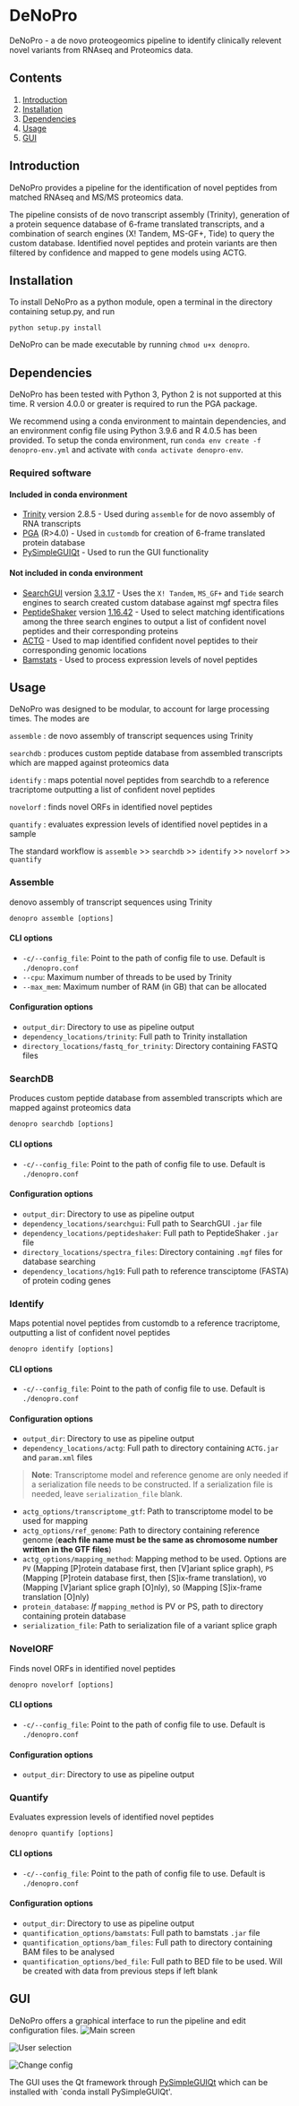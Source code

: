 # DeNoPro

DeNoPro - a de novo proteogeomics pipeline to identify clinically relevent novel variants from RNAseq and Proteomics data.

## Contents ##
1. [Introduction](#introduction)
2. [Installation](#installation)
3. [Dependencies](#dependencies)
4. [Usage](#usage)
5. [GUI](#gui)


## Introduction
DeNoPro provides a pipeline for the identification of novel peptides from matched RNAseq and MS/MS proteomics data. 

The pipeline consists of de novo transcript assembly (Trinity), generation of a protein sequence database of 6-frame translated transcripts, and a combination of search engines (X! Tandem, MS-GF+, Tide) to query the custom database. Identified novel peptides and protein variants are then filtered by confidence and mapped to gene models using ACTG.  


## Installation
To install DeNoPro as a python module, open a terminal in the directory containing setup.py, and run
```
python setup.py install
```
DeNoPro can be made executable by running `chmod u+x denopro`.


## Dependencies

DeNoPro has been tested with Python 3, Python 2 is not supported at this time. R version 4.0.0 or greater is required to run the PGA package. 

We recommend using a conda environment to maintain dependencies, and an environment config file using Python 3.9.6 and R 4.0.5 has been provided. To setup the conda environment, run `conda env create -f denopro-env.yml` and activate with `conda activate denopro-env`.

### Required software

#### Included in conda environment
- [Trinity](https://github.com/trinityrnaseq/trinityrnaseq/wiki) version 2.8.5 - Used during `assemble` for de novo assembly of RNA transcripts 
- [PGA](https://github.com/wenbostar/PGA) (R>4.0) - Used in `customdb` for creation of 6-frame translated protein database 
- [PySimpleGUIQt](https://github.com/PySimpleGUI/PySimpleGUI/tree/master/PySimpleGUIQt) - Used to run the GUI functionality

#### Not included in conda environment
- [SearchGUI](https://compomics.github.io/projects/searchgui) version [3.3.17](https://mvnrepository.com/artifact/eu.isas.searchgui/SearchGUI/3.3.17) - Uses the `X! Tandem`, `MS_GF+` and `Tide` search engines to search created custom database against mgf spectra files
- [PeptideShaker](https://compomics.github.io/projects/peptide-shaker) version [1.16.42](https://mvnrepository.com/artifact/eu.isas.peptideshaker/PeptideShaker/1.16.42)    - Used to select matching identifications among the three search engines to output a list of confident novel peptides and their corresponding proteins
- [ACTG](https://academic.oup.com/bioinformatics/article/33/8/1218/2748210)     - Used to map identified confident novel peptides to their corresponding genomic locations
- [Bamstats](https://github.com/guigolab/bamstats) - Used to process expression levels of novel peptides 


## Usage

DeNoPro was designed to be modular, to account for large processing times. The modes are

`assemble` : de novo assembly of transcript sequences using Trinity

`searchdb` : produces custom peptide database from assembled transcripts which are mapped against proteomics data

`identify` : maps potential novel peptides from searchdb to a reference tracriptome outputting a list of confident novel peptides

`novelorf` : finds novel ORFs in identified novel peptides

`quantify` : evaluates expression levels of identified novel peptides in a sample

The standard workflow is 
    `assemble` >> `searchdb` >> `identify` >> `novelorf` >> `quantify`

### Assemble 
denovo assembly of transcript sequences using Trinity

```
denopro assemble [options]
```

#### CLI options
* `-c/--config_file`: Point to the path of config file to use. Default is `./denopro.conf`
* `--cpu`: Maximum number of threads to be used by Trinity
* `--max_mem`: Maximum number of RAM (in GB) that can be allocated

#### Configuration options
* `output_dir`: Directory to use as pipeline output
* `dependency_locations/trinity`: Full path to Trinity installation
* `directory_locations/fastq_for_trinity`: Directory containing FASTQ files


### SearchDB 
Produces custom peptide database from assembled transcripts which are mapped against proteomics data

```
denopro searchdb [options] 
```

#### CLI options
* `-c/--config_file`: Point to the path of config file to use. Default is `./denopro.conf`

#### Configuration options
* `output_dir`: Directory to use as pipeline output
* `dependency_locations/searchgui`: Full path to SearchGUI `.jar` file
* `dependency_locations/peptideshaker`: Full path to PeptideShaker `.jar` file
* `directory_locations/spectra_files`: Directory containing `.mgf` files for database searching
* `dependency_locations/hg19`: Full path to reference transciptome (FASTA) of protein coding genes 


### Identify 
Maps potential novel peptides from customdb to a reference tracriptome, outputting a list of confident novel peptides

```
denopro identify [options] 
```

#### CLI options
* `-c/--config_file`: Point to the path of config file to use. Default is `./denopro.conf`

#### Configuration options
* `output_dir`: Directory to use as pipeline output
* `dependency_locations/actg`: Full path to directory containing `ACTG.jar` and `param.xml` files
> **Note**: Transcriptome model and reference genome are only needed if a serialization file needs to be constructed. If a serialization file is needed, leave `serialization_file` blank.
* `actg_options/transcriptome_gtf`: Path to transcriptome model to be used for mapping
* `actg_options/ref_genome`: Path to directory containing reference genome (**each file name must be the same as chromosome number written in the GTF files**)
* `actg_options/mapping_method`: Mapping method to be used. Options are `PV` (Mapping [P]rotein database first, then [V]ariant splice graph), `PS` (Mapping [P]rotein database first, then [S]ix-frame translation), `VO` (Mapping [V]ariant splice graph [O]nly), `SO` (Mapping [S]ix-frame translation [O]nly)
* `protein_database`: *If* `mapping_method` is PV or PS, path to directory containing protein database 
* `serialization_file`: Path to serialization file of a variant splice graph


### NovelORF
Finds novel ORFs in identified novel peptides

```
denopro novelorf [options]
```
#### CLI options
* `-c/--config_file`: Point to the path of config file to use. Default is `./denopro.conf`

#### Configuration options
* `output_dir`: Directory to use as pipeline output 


### Quantify
Evaluates expression levels of identified novel peptides

```
denopro quantify [options]
```

#### CLI options
* `-c/--config_file`: Point to the path of config file to use. Default is `./denopro.conf`

#### Configuration options
* `output_dir`: Directory to use as pipeline output
* `quantification_options/bamstats`: Full path to bamstats `.jar` file
* `quantification_options/bam_files`: Full path to directory containing BAM files to be analysed
* `quantification_options/bed_file`: Full path to BED file to be used. Will be created with data from previous steps if left blank


## GUI

DeNoPro offers a graphical interface to run the pipeline and edit configuration files. 
![Main screen](./images/for_readme/denopro_main.png) 


![User selection](./images/for_readme/denopro_selection.png)


![Change config](./images/for_readme/denopro_config.png)

The GUI uses the Qt framework through [PySimpleGUIQt](https://github.com/PySimpleGUI/PySimpleGUI/tree/master/PySimpleGUIQt) which can be installed with `conda install PySimpleGUIQt'. 
